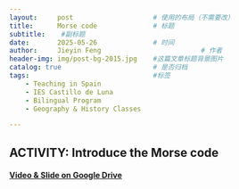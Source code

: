 ```yaml
---
layout:     post   				    # 使用的布局（不需要改）
title:      Morse code 				# 标题 
subtitle:    #副标题
date:       2025-05-26 				# 时间
author:     Jieyin Feng 						# 作者
header-img: img/post-bg-2015.jpg 	#这篇文章标题背景图片
catalog: true 						# 是否归档
tags:								#标签
    - Teaching in Spain 
    - IES Castillo de Luna
    - Bilingual Program
    - Geography & History Classes

---
```


## ACTIVITY: Introduce the Morse code

#### [Video & Slide on Google Drive](https://drive.google.com/drive/folders/1hz861X8gj36xrnTUXbQ6K4bLYKkUVzcN?usp=drive_link)
